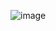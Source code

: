 ![image](https://user-images.githubusercontent.com/62588796/156287068-b7daa53d-81dc-445d-ab29-7a410912547c.png)
